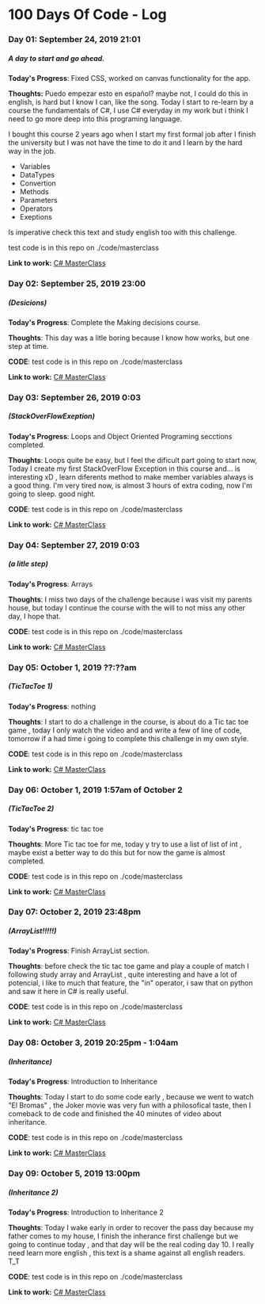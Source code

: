 # 100 Days Of Code - Log

### Day 01: September 24, 2019 21:01
##### A day to start and go ahead.

**Today's Progress**: Fixed CSS, worked on canvas functionality for the app.

**Thoughts:** Puedo empezar esto en español? maybe not, I could do this in english, is hard but I know I can, like the song.
Today I start to re-learn by a course the fundamentals of C#, I use C# everyday in my work but i think I need to go more deep into this programing language.

I bought this course 2 years ago when I start my first formal job after I finish the university but I was not have the time to do it and I learn by the hard way in the job.

* Variables
* DataTypes
* Convertion
* Methods
* Parameters
* Operators
* Exeptions

Is imperative check this text and study english too with this challenge.

test code is in this repo on ./code/masterclass

**Link to work:** [C# MasterClass](https://www.udemy.com/course/complete-csharp-masterclass/learn/lecture/12955656?start=0#overview)

### Day 02: September 25, 2019 23:00
##### (Desicions)

**Today's Progress**: Complete the Making decisions course.

**Thoughts**: This day was a litle boring because I know how works, but one step at time.

**CODE**: test code is in this repo on ./code/masterclass

**Link to work:** [C# MasterClass](https://www.udemy.com/course/complete-csharp-masterclass/learn/lecture/12955656?start=0#overview)


### Day 03: September 26, 2019 0:03
##### (StackOverFlowExeption)

**Today's Progress**: Loops and Object Oriented Programing secctions completed.

**Thoughts**: Loops quite be easy, but I feel the dificult part going to start now, Today I create my first StackOverFlow Exception in this course and... is interesting xD , learn diferents method to make member variables always is a good thing.
I'm very tired now, is almost 3 hours of extra coding, now I'm going to sleep. good night.

**CODE**: test code is in this repo on ./code/masterclass

**Link to work:** [C# MasterClass](https://www.udemy.com/course/complete-csharp-masterclass/learn/lecture/12955656?start=0#overview)

### Day 04: September 27, 2019 0:03
##### (a litle step)

**Today's Progress**: Arrays

**Thoughts**: I miss two days of the challenge because i was visit my parents house, but today I continue the course with the will to not miss any other day, I hope that.

**CODE**: test code is in this repo on ./code/masterclass

**Link to work:** [C# MasterClass](https://www.udemy.com/course/complete-csharp-masterclass/learn/lecture/12955656?start=0#overview)

### Day 05: October 1, 2019 ??:??am
##### (TicTacToe 1)

**Today's Progress**: nothing

**Thoughts**: I start to do a challenge in the course, is about do a Tic tac toe game , today I only watch the video and and write a few of line of code, tomorrow if a had time i going to complete this challenge in my own style.

**CODE**: test code is in this repo on ./code/masterclass

**Link to work:** [C# MasterClass](https://www.udemy.com/course/complete-csharp-masterclass/learn/lecture/12955656?start=0#overview)

### Day 06: October 1, 2019 1:57am of October 2
##### (TicTacToe 2)

**Today's Progress**: tic tac toe

**Thoughts**: More Tic tac toe for me, today y try to use a list of list of int , maybe exist a better way to do this but for now the game is almost completed.

**CODE**: test code is in this repo on ./code/masterclass

**Link to work:** [C# MasterClass](https://www.udemy.com/course/complete-csharp-masterclass/learn/lecture/12955656?start=0#overview)

### Day 07: October 2, 2019 23:48pm
##### (ArrayList!!!!!)

**Today's Progress**: Finish ArrayList section.

**Thoughts**: before check the tic tac toe game and play a couple of match I following study array and ArrayList , quite interesting and have a lot of potencial, i like to much that feature, the "in" operator, i saw that on python and saw it here in C# is really useful.

**CODE**: test code is in this repo on ./code/masterclass

**Link to work:** [C# MasterClass](https://www.udemy.com/course/complete-csharp-masterclass/learn/lecture/12955656?start=0#overview)

### Day 08: October 3, 2019 20:25pm - 1:04am
##### (Inheritance)

**Today's Progress**: Introduction to Inheritance

**Thoughts**: Today I start to do some code early , because we went to watch "El Bromas" , the Joker movie was very fun with a philosofical taste, then I comeback to de code and finished the 40 minutes of video about inheritance. 

**CODE**: test code is in this repo on ./code/masterclass

**Link to work:** [C# MasterClass](https://www.udemy.com/course/complete-csharp-masterclass/learn/lecture/12955656?start=0#overview)

### Day 09: October 5, 2019 13:00pm
##### (Inheritance 2)

**Today's Progress**: Introduction to Inheritance 2

**Thoughts**: Today I wake early in order to recover the pass day because my father comes to my house, I finish the inherance first challenge but we going to continue today , and that day will be the real coding day 10.
I really need learn more english , this text is a shame against all english readers. T_T

**CODE**: test code is in this repo on ./code/masterclass

**Link to work:** [C# MasterClass](https://www.udemy.com/course/complete-csharp-masterclass/learn/lecture/12955656?start=0#overview)